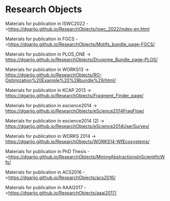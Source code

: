 Research Objects
==============
Materials for publication in ISWC2022 ->https://dgarijo.github.io/ResearchObjects/iswc_2022/index-en.html

Materials for publication in FGCS ->https://dgarijo.github.io/ResearchObjects/Motifs_bundle_page-FGCS/

Materials for publication in PLOS_ONE -> https://dgarijo.github.io/ResearchObjects/Drugome_Bundle_page-PLOS/

Materials for publication in WORKS13 -> https://dgarijo.github.io/ResearchObjects/RO-Optimization%20Example%20%28bundle%29/html/

Materials for publication in KCAP 2013 -> https://dgarijo.github.io/ResearchObjects/Fragment_Finder_page/

Materials for publication in escience2014 -> https://dgarijo.github.io/ResearchObjects/eScience2014FragFlow/

Materials for publication in escience2014 (2) -> https://dgarijo.github.io/ResearchObjects/eScience2014UserSurvey/

Materials for publication in WORKS 2014 -> https://dgarijo.github.io/ResearchObjects/WORKS14-WfEcosystems/

Materials for publication in PhD Thesis ->https://dgarijo.github.io/ResearchObjects/MiningAbstractionsInScientificWfs/

Materials for publication in ACS2016 ->https://dgarijo.github.io/ResearchObjects/acs2016/

Materials for publication in AAAI2017 ->https://dgarijo.github.io/ResearchObjects/aaai2017/